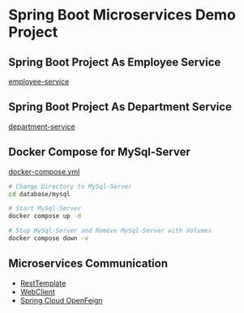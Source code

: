 # Spring Boot Microservices Demo Project

## Spring Boot Project As Employee Service

[employee-service](./employee-service/README.md)

## Spring Boot Project As Department Service

[department-service](./department-service/README.md)

## Docker Compose for MySql-Server

[docker-compose.yml](./database/mysql/docker-compose.yml)

```bash
# Change Directory to MySql-Server
cd database/mysql
```

```bash
# Start MySql-Server
docker compose up -d
```

```bash
# Stop MySql-Server and Remove MySql-Server with Volumes
docker compose down -v
```

## Microservices Communication

- [RestTemplate](https://docs.spring.io/spring-framework/docs/current/javadoc-api/org/springframework/web/client/RestTemplate.html)
- [WebClient](https://docs.spring.io/spring-framework/docs/current/javadoc-api/org/springframework/web/reactive/function/client/WebClient.html)
- [Spring Cloud OpenFeign](https://spring.io/projects/spring-cloud-openfeign)
